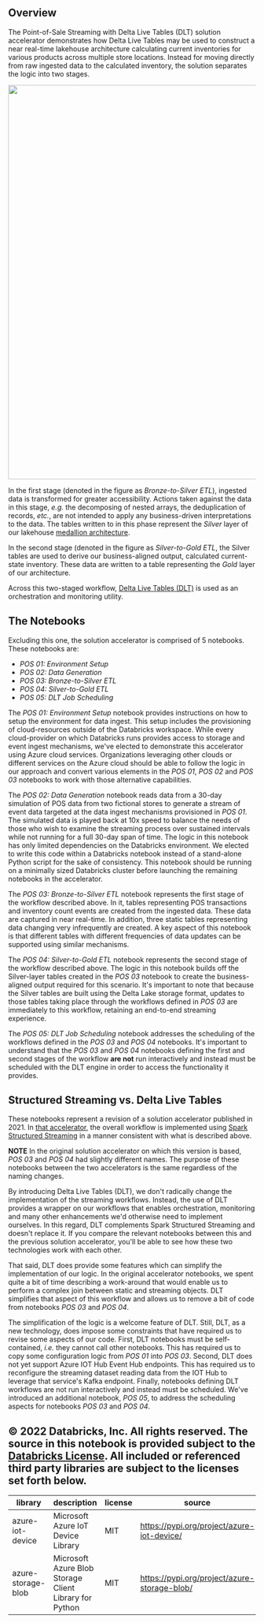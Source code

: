 ## Overview

The Point-of-Sale Streaming with Delta Live Tables (DLT) solution accelerator demonstrates how Delta Live Tables may be used to construct a near real-time lakehouse architecture calculating current inventories for various products across multiple store locations. Instead for moving directly from raw ingested data to the calculated inventory, the solution separates the logic into two stages.</p>

<img src='https://brysmiwasb.blob.core.windows.net/demos/images/pos_dlt_pipeline_UPDATED.png' width=800>

In the first stage (denoted in the figure as *Bronze-to-Silver ETL*), ingested data is transformed for greater accessibility.  Actions taken against the data in this stage, *e.g.* the decomposing of nested arrays, the deduplication of records, *etc.*, are not intended to apply any business-driven interpretations to the data.  The tables written to in this phase represent the *Silver* layer of our lakehouse [medallion architecture](https://databricks.com/glossary/medallion-architecture).

In the second stage (denoted in the figure as *Silver-to-Gold ETL*, the Silver tables are used to derive our business-aligned output, calculated current-state inventory.  These data are written to a table representing the *Gold* layer of our architecture.

Across this two-staged workflow, [Delta Live Tables (DLT)](https://databricks.com/product/delta-live-tables) is used as an orchestration and monitoring utility.


## The Notebooks

Excluding this one, the solution accelerator is comprised of 5 notebooks. These notebooks are:</p>

* *POS 01: Environment Setup*
* *POS 02: Data Generation*
* *POS 03: Bronze-to-Silver ETL*
* *POS 04: Silver-to-Gold ETL*
* *POS 05: DLT Job Scheduling*

The *POS 01: Environment Setup* notebook provides instructions on how to setup the environment for data ingest. This setup includes the provisioning of cloud-resources outside of the Databricks workspace.  While every cloud-provider on which Databricks runs provides access to storage and event ingest mechanisms, we've elected to demonstrate this accelerator using Azure cloud services. Organizations leveraging other clouds or different services on the Azure cloud should be able to follow the logic in our approach and convert various elements in the *POS 01*, *POS 02* and *POS 03* notebooks to work with those alternative capabilities.

The *POS 02: Data Generation* notebook reads data from a 30-day simulation of POS data from two fictional stores to generate a stream of event data targeted at the data ingest mechanisms provisioned in *POS 01*. The simulated data is played back at 10x speed to balance the needs of those who wish to examine the streaming process over sustained intervals while not running for a full 30-day span of time. The logic in this notebook has only limited dependencies on the Databricks environment.  We elected to write this code within a Databricks notebook instead of a stand-alone Python script for the sake of consistency.  This notebook should be running on a minimally sized Databricks cluster before launching the remaining notebooks in the accelerator.

The *POS 03: Bronze-to-Silver ETL* notebook represents the first stage of the workflow described above. In it, tables representing POS transactions and inventory count events are created from the ingested data.  These data are captured in near real-time.  In addition, three static tables representing data changing very infrequently are created.  A key aspect of this notebook is that different tables with different frequencies of data updates can be supported using similar mechanisms.

The *POS 04: Silver-to-Gold ETL* notebook represents the second stage of the workflow described above. The logic in this notebook builds off the Silver-layer tables created in the *POS 03* notebook to create the business-aligned output required for this scenario. It's important to note that because the Silver tables are built using the Delta Lake storage format, updates to those tables taking place through the workflows defined in *POS 03* are immediately to this workflow, retaining an end-to-end streaming experience.

The *POS 05: DLT Job Scheduling* notebook addresses the scheduling of the workflows defined in the *POS 03* and *POS 04* notebooks. It's important to understand that the *POS 03* and *POS 04* notebooks defining the first and second stages of the workflow **are not** run interactively and instead must be scheduled with the DLT engine in order to access the functionality it provides.

## Structured Streaming vs. Delta Live Tables

These notebooks represent a revision of a solution accelerator published in 2021.  In [that accelerator](https://databricks.com/blog/2021/09/09/real-time-point-of-sale-analytics-with-a-data-lakehouse.html), the overall workflow is implemented using [Spark Structured Streaming](https://spark.apache.org/docs/latest/structured-streaming-programming-guide.html) in a manner consistent with what is described above.

**NOTE** In the original solution accelerator on which this version is based, *POS 03* and *POS 04* had slightly different names.  The purpose of these notebooks between the two accelerators is the same regardless of the naming changes.

By introducing Delta Live Tables (DLT), we don't radically change the implementation of the streaming workflows. Instead, the use of DLT provides a wrapper on our workflows that enables orchestration, monitoring and many other enhancements we'd otherwise need to implement ourselves. In this regard, DLT complements Spark Structured Streaming and doesn't replace it.  If you compare the relevant notebooks between this and the previous solution accelerator, you'll be able to see how these two technologies work with each other.

That said, DLT does provide some features which can simplify the implementation of our logic.  In the original accelerator notebooks, we spent quite a bit of time describing a work-around that would enable us to perform a complex join between static and streaming objects.  DLT simplifies that aspect of this workflow and allows us to remove a bit of code from notebooks *POS 03* and *POS 04*.

The simplification of the logic is a welcome feature of DLT.  Still, DLT, as a new technology, does impose some constraints that have required us to revise some aspects of our code.  First, DLT notebooks must be self-contained, *i.e.* they cannot call other notebooks.  This has required us to copy some configuration logic from *POS 01* into *POS 03*.  Second, DLT does not yet support Azure IOT Hub Event Hub endpoints.  This has required us to reconfigure the streaming dataset reading data from the IOT Hub to leverage that service's Kafka endpoint.  Finally, notebooks defining DLT workflows are not run interactively and instead must be scheduled.  We've introduced an additional notebook, *POS 05*, to address the scheduling aspects for notebooks *POS 03* and *POS 04*.


&copy; 2022 Databricks, Inc. All rights reserved. The source in this notebook is provided subject to the [Databricks License](https://databricks.com/db-license-source).  All included or referenced third party libraries are subject to the licenses set forth below.
----------------------

| library                                | description             | license    | source                                              |
|----------------------------------------|-------------------------|------------|-----------------------------------------------------|
| azure-iot-device                                     | Microsoft Azure IoT Device Library | MIT    | https://pypi.org/project/azure-iot-device/                       |
| azure-storage-blob                                | Microsoft Azure Blob Storage Client Library for Python| MIT        | https://pypi.org/project/azure-storage-blob/      |
